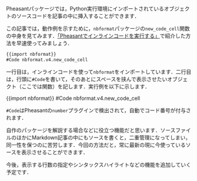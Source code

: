 Pheasantパッケージでは，Python実行環境にインポートされているオブジェクトのソースコードを記事の中に挿入することができます．

<!-- PELICAN_END_SUMMARY -->

この記事では，動作例を示すために，`nbformat`パッケージの`new_code_cell`関数の中身を見てみます．[「Pheasantでインラインコードを実行する」](https://blog.daizutabi.net/2018/02/05/)で紹介した方法を早速使ってみましょう．


```markdown
{{import nbformat}}
#Code nbformat.v4.new_code_cell
```

一行目は，インラインコードを使って`nbformat`をインポートしています．二行目は，行頭に`#Code`を書いて，そのあとにスペースを挟んで表示させたいオブジェクト（ここでは関数）を記します．実行例を以下に示します．

{{import nbformat}}
#Code nbformat.v4.new_code_cell

`#Code`はPheasantの`number`プラグインで検出されて，自動でコード番号が付与されます．

自作のパッケージを解説する場合などに役立つ機能だと思います．ソースファイルのほかにMarkdown記事の中にもソースを書くと，二重管理になってしまい，同一性を保つのに苦労します．今回の方法だと，常に最新の現に今使っているソースを表示させることができます．

今後，表示する行数の指定やシンタックスハイライトなどの機能を追加していく予定です．
